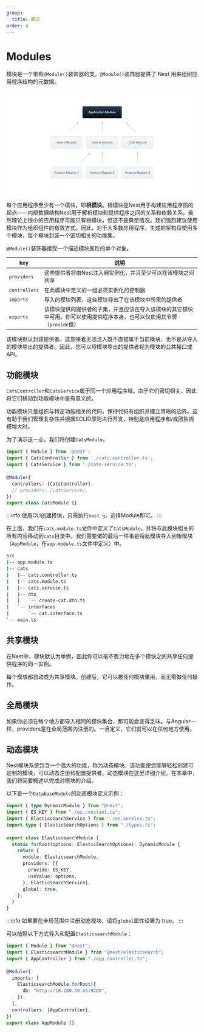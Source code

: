 ```yaml
---
group:
  title: 概述
order: 4
---
```


# Modules

模块是一个带有`@Module()`装饰器的类。`@Module()`装饰器提供了 Nest 用来组织应用程序结构的元数据。

![image.png](./images/modules.png)

每个应用程序至少有一个模块，即**根模块**。根模块是Nest用于构建应用程序图的起点——内部数据结构Nest用于解析模块和提供程序之间的关系和依赖关系。虽然理论上很小的应用程序可能只有根模块，但这不是典型情况。我们强烈建议使用模块作为组织组件的有效方式。因此，对于大多数应用程序，生成的架构将使用多个模块，每个模块封装一个密切相关的功能集。

`@Module()`装饰器接受一个描述模块属性的单个对象。

| key | 说明 |
| --- | --- |
| `providers` | 这些提供者将由Nest注入器实例化，并且至少可以在该模块之间共享 |
| `controllers` | 在此模块中定义的一组必须实例化的控制器 |
| `imports` | 导入的模块列表，这些模块导出了在该模块中所需的提供者 |
| `exports` | 该模块提供的提供者的子集，并且应该在导入该模块的其它模块中可用。你可以使用提供程序本身，也可以仅使用其令牌（`provide`值）

该模块默认封装提供者。这意味着无法注入既不直接属于当前模块，也不是从导入的模块导出的提供者。因此，您可以将模块导出的提供者视为模块的公共接口或API。

## 功能模块

`CatsController`和`CatsService`属于同一个应用程序域。由于它们密切相关，因此将它们移动到功能模块中是有意义的。

功能模块只是组织与特定功能相关的代码，保持代码有组织并建立清晰的边界。这有助于我们管理复杂性并根据SOLID原则进行开发，特别是应用程序和/或团队规模增大时。

为了演示这一点，我们将创建`CatsModule`。

```typescript
import { Module } from '@nest';
import { CatsController } from './cats.controller.ts';
import { CatsService } from './cats.service.ts';

@Module({
  controllers: [CatsController],
  // providers: [CatsService],
})
export class CatsModule {}
```

:::info
使用CLI创建模块，只需执行`nest g`，选择Module即可。
:::

在上面，我们在`cats.module.ts`文件中定义了`CatsModule`，并将与此模块相关的所有内容移动到`cats`目录中。我们需要做的最后一件事是将此模块导入到根模块（`AppModule`，在`app.module.ts`文件中定义）中。

```bash
src
|-- app.module.ts
|-- cats
|   |-- cats.controller.ts
|   |-- cats.module.ts
|   |-- cats.service.ts
|   |-- dto
|   |   `-- create-cat.dto.ts
|   `-- interfaces
|       `-- cat.interface.ts
`-- main.ts
```

## 共享模块

在Nest中，模块默认为单例，因此你可以毫不费力地在多个模块之间共享任何提供程序的同一实例。

每个模块都自动成为共享模块。创建后，它可以被任何模块重用，而无需做任何操作。

## 全局模块

如果你必须在每个地方都导入相同的模块集合，那可能会变得乏味。与Angular一样，providers是在全局范围内注册的。一旦定义，它们就可以在任何地方使用。

## 动态模块

Nest模块系统包含一个强大的功能，称为动态模块。该功能使您能够轻松创建可定制的模块，可以动态注册和配置提供者。动态模块在这里详细介绍。在本章中，我们将简要概述以完成对模块的介绍。

以下是一个`DatabaseModule`的动态模块定义示例：

```typescript
import { type DynamicModule } from "@nest";
import { ES_KEY } from "./es.constant.ts";
import { ElasticsearchService } from "./es.service.ts";
import type { ElasticSearchOptions } from "./types.ts";

export class ElasticsearchModule {
  static forRoot(options: ElasticSearchOptions): DynamicModule {
    return {
      module: ElasticsearchModule,
      providers: [{
        provide: ES_KEY,
        useValue: options,
      }, ElasticsearchService],
      global: true,
    };
  }
}
```

:::info
如果要在全局范围中注册动态模块，请将`global`属性设置为 true。
:::

可以按照以下方式导入和配置`ElasticsearchModule`：

```typescript
import { Module } from "@nest";
import { ElasticsearchModule } from "@nest/elasticsearch";
import { AppController } from "./app.controller.ts";

@Module({
  imports: [
    ElasticsearchModule.forRoot({
      db: "http://10.100.30.65:9200",
    }),
  ],
  controllers: [AppController],
})
export class AppModule {}
```
